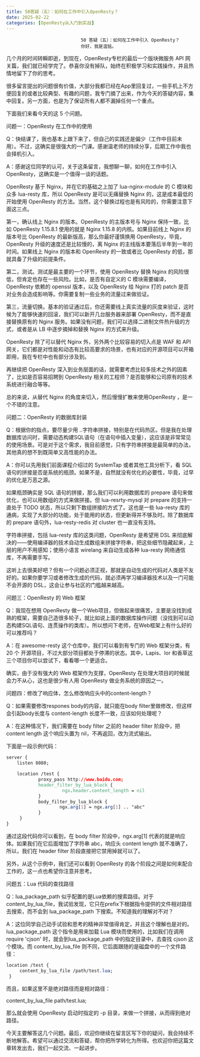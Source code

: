 ```yaml
---
title: 50答疑（五）：如何在工作中引入OpenResty？
date: 2025-02-22
categories: [OpenResty从入门到实战]
---
```

```text
                            50 答疑（五）：如何在工作中引入 OpenResty？
                            你好，我是温铭。
```

几个月的时间转瞬即逝，到现在，OpenResty专栏的最后一个版块微服务 API 网关篇，我们就已经学完了。恭喜你没有掉队，始终在积极学习和实践操作，并且热情地留下了你的思考。

很多留言提出的问题很有价值，大部分我都已经在App里回复过，一些手机上不方便回复的或者比较典型、有趣的问题，我专门摘了出来，作为今天的答疑内容，集中回复。另一方面，也是为了保证所有人都不漏掉任何一个重点。

下面我们来看今天的这 5 个问题。

问题一：OpenResty 在工作中的使用

Q：快结课了，我也基本上跟下来了，但自己的实践还是偏少（工作中目前未用）。不过，这确实是很强大的一门课。感谢温老师的持续分享，后期工作中我也会择机引入。

A：感谢这位同学的认可，关于这条留言，我想聊一聊，如何在工作中引入 OpenResty，这确实是一个值得一谈的话题。

OpenResty 基于 Nginx，并在它的基础之上加了 lua-nginx-module 的 C 模块和众多 lua-resty 库，所以 OpenResty 是可以无痛替换 Nginx 的，这是成本最低的开始使用 OpenResty 的方法。当然，这个替换过程也是有风险的，你需要注意下面这三点。

第一，确认线上 Nginx 的版本。OpenResty 的主版本号与 Nginx 保持一致，比如 OpenResty 1.15.8.1 使用的就是 Nginx 1.15.8 的内核。如果目前线上 Nginx 的版本号比 OpenResty 的最新版高，那么你最好谨慎换用 OpenResty，毕竟，OpenResty 升级的速度还是比较慢的，离 Nginx 的主线版本要落后半年到一年的时间。如果线上 Nginx 的版本和 OpenResty 的一致或者比 OpenResty 的低，那就具备了升级的前提条件。

第二，测试。测试是最主要的一个环节，使用 OpenResty 替换 Nginx 的风险很低，但肯定也存在一些风险。比如，是否有自定义的 C 模块需要编译，OpenResty 依赖的 openssl 版本，以及 OpenResty 给 Nginx 打的 patch 是否对业务会造成影响等。你需要复制一些业务的流量过来做验证。

第三，流量切换。基本的验证通过后，你还需要线上真实流量的灰度来验证，这时候为了能够快速的回滚，我们可以新开几台服务器来部署 OpenResty，而不是直接替换原有的 Nginx 服务。如果没有问题，我们可以选择二进制文件热升级的方式，或者是从 LB 中逐步摘掉和替换 Nginx 的方式来升级。

OpenResty 除了可以替代 Nginx 外，另外两个比较容易的切入点是 WAF 和 API 网关，它们都是对性能和动态有比较高要求的场景，也有对应的开源项目可以开箱即用，我在专栏中也有部分涉及到。

再继续把 OpenResty 深入到业务层面的话，就需要考虑比较多技术之外的因素了，比如是否容易招聘到 OpenResty 相关的工程师？是否能够和公司原有的技术系统进行融合等等。

总的来说，从替代 Nginx 的角度来切入，然后慢慢扩散来使用OpenResty ，是一个不错的注意。

问题二：OpenResty 的数据库封装

Q：根据你的指点，要尽量少用 ..字符串拼接，特别是在代码热区。但是我在处理数据库访问时，需要动态构建SQL语句（在语句中插入变量），这应该是非常常见的使用场景。可是对于这个需求，我目前感觉，只有字符串拼接是最简单的办法，其他真的想不到既简单又高性能的办法。

A：你可以先用我们前面课程介绍过的 SystemTap 或者其他工具分析下，看 SQL 语句的拼接是否是系统的瓶颈。如果不是，自然就没有优化的必要性，毕竟，过早的优化是万恶之源。

如果瓶颈确实是 SQL 语句的拼接，那么我们可以利用数据库的 prepare 语句来做优化，也可以用数组的方式来做拼接。但 lua-resrty-mysql 对 prepare 的支持一直处于 TODO 状态，所以只剩下数组拼接的方式了。这也是一些 lua-resty 库的通病，实现了大部分的功能，处于能用的状态，但更新得并不够及时。除了数据库的 prepare 语句外，lua-resty-redis 对 cluster 也一直没有支持。

字符串拼接，包括 lua-resty 库的这类问题，OpenResty 是希望用 DSL 来彻底解决的——使用编译器的技术自动生成数组来拼接字符串，把这些细节隐藏起来，上层的用户不用感知；使用小语言 wirelang 来自动生成各种 lua-resty 网络通信库，不再需要手写。

这听上去很美好吧？但有一个问题必须正视，那就是自动生成的代码对人类是不友好的。如果你要学习或者修改生成的代码，就必须再学习编译器技术以及一门可能不会开源的 DSL，这会让参与社区的门槛越来越高。

问题三：OpenResty 的 Web 框架

Q：我现在想用 OpenResty 做一个Web项目，但做起来很痛苦，主要是没找到成熟的框架，需要自己造很多轮子，就比如说上面的数据库操作问题（没找到可以动态构建SQL语句、连贯操作的类库）。所以想问下老师，在Web框架上有什么好的可以推荐吗？

A：在 awesome-resty 这个仓库中，我们可以看到有专门的 Web 框架分类，有 20 个 开源项目，不过大部分项目都处于停滞的状态。其中，Lapis、lor 和香草这三个项目你可以尝试下，看看哪一个更适合。

确实，由于没有强大的 Web 框架作为支撑，OpenResty 在处理大项目的时候就会力不从心，这也是很少有人用 OpenResty 做业务系统的原因之一。

问题四：修改了响应体，怎么修改响应头中的content-length？

Q：如果需要修改respones body的内容，就只能在body filter里做修改，但这样会引起body长度与 content-length 长度不一致，应该如何处理呢？

A：在这种情况下，我们需要在 body filter 之前的 header filter 阶段中，把 content length 这个响应头置为 nil，不再返回，改为流式输出。

下面是一段示例代码：

```css
server {
    listen 8080;
```

```css
    location /test {
            proxy_pass http://www.baidu.com;
            header_filter_by_lua_block {
                     ngx.header.content_length = nil
            }
            body_filter_by_lua_block {
                    ngx.arg[1] = ngx.arg[1] .. "abc"
            }
     }
}
```


通过这段代码你可以看到，在 body filter 阶段中，ngx.arg[1] 代表的就是响应体。如果我们在它后面增加了字符串 abc，响应头 content length 就不准确了，所以，我们在 header filter 阶段直接把它禁用掉就可以了。

另外，从这个示例中，我们还可以看到 OpenResty 的各个阶段之间是如何来配合工作的，这一点也希望你注意并思考。

问题五：Lua 代码的查找路径

Q：lua_package_path 似乎配置的是Lua依赖的搜索路径。对于content_by_lua_file，我试验发现，它只在prefix下根据指令提供的文件相对路径去搜索，而不会到 lua_package_path 下搜索。不知道我的理解对不对？

A：这位同学自己动手试验和思考的精神非常值得肯定，并且这个理解也是对的。lua_package_path 这个指令是用来加载 Lua 模块而使用的，比如我们在调用 require 'cjson' 时，就会到lua_package_path 中的指定目录中，去查找 cjson 这个模块。而 content_by_lua_file 则不同，它后面跟随的是磁盘中的一个文件路径：

```css
location /test {
     content_by_lua_file /path/test.lua;
 }
```


而且，如果这里不是绝对路径而是相对路径：

 content_by_lua_file path/test.lua;


那么就会使用 OpenResty 启动时指定的 -p 目录，来做一个拼接，从而得到绝对路径。

今天主要解答这几个问题。最后，欢迎你继续在留言区写下你的疑问，我会持续不断地解答。希望可以通过交流和答疑，帮你把所学转化为所得。也欢迎你把这篇文章转发出去，我们一起交流、一起进步。

                        
                        
                            